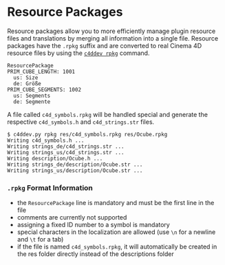 # Resource Packages

Resource packages allow you to more efficiently manage plugin resource files
and translations by merging all information into a single file. Resource
packages have the `.rpkg` suffix and are converted to real Cinema 4D resource
files by using the [`c4ddev rpkg`](cli#rpkg) command.

    ResourcePackage
    PRIM_CUBE_LENGTH: 1001
      us: Size
      de: Größe
    PRIM_CUBE_SEGMENTS: 1002
      us: Segments
      de: Segmente

A file called `c4d_symbols.rpkg` will be handled special and generate the respective
`c4d_symbols.h` and `c4d_strings.str` files.

    $ c4ddev.py rpkg res/c4d_symbols.rpkg res/Ocube.rpkg
    Writing c4d_symbols.h ...
    Writing strings_de/c4d_strings.str ...
    Writing strings_us/c4d_strings.str ...
    Writing description/Ocube.h ...
    Writing strings_de/description/Ocube.str ...
    Writing strings_us/description/Ocube.str ...

### `.rpkg` Format Information

* the `ResourcePackage` line is mandatory and must be the first line in the file
* comments are currently not supported
* assigning a fixed ID number to a symbol is mandatory
* special characters in the localization are allowed (use `\n` for a newline and `\t` for a tab)
* if the file is named `c4d_symbols.rpkg`, it will automatically be created in the res folder
  directly instead of the descriptions folder


